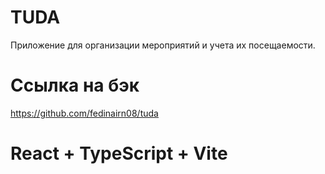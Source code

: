 # TUDA
Приложение для организации мероприятий и учета их посещаемости.

# Ссылка на бэк
https://github.com/fedinairn08/tuda

# React + TypeScript + Vite


